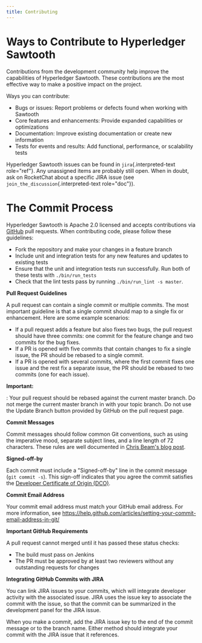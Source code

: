 ```yaml
---
title: Contributing
---
```


# Ways to Contribute to Hyperledger Sawtooth

Contributions from the development community help improve the
capabilities of Hyperledger Sawtooth. These contributions are the most
effective way to make a positive impact on the project.

Ways you can contribute:

-   Bugs or issues: Report problems or defects found when working with
    Sawtooth
-   Core features and enhancements: Provide expanded capabilities or
    optimizations
-   Documentation: Improve existing documentation or create new
    information
-   Tests for events and results: Add functional, performance, or
    scalability tests

Hyperledger Sawtooth issues can be found in `jira`{.interpreted-text
role="ref"}. Any unassigned items are probably still open. When in
doubt, ask on RocketChat about a specific JIRA issue (see
`join_the_discussion`{.interpreted-text role="doc"}).

# The Commit Process

Hyperledger Sawtooth is Apache 2.0 licensed and accepts contributions
via [GitHub](https://github.com/hyperledger/sawtooth-core) pull
requests. When contributing code, please follow these guidelines:

-   Fork the repository and make your changes in a feature branch
-   Include unit and integration tests for any new features and updates
    to existing tests
-   Ensure that the unit and integration tests run successfully. Run
    both of these tests with `./bin/run_tests`
-   Check that the lint tests pass by running
    `./bin/run_lint -s master`.

**Pull Request Guidelines**

A pull request can contain a single commit or multiple commits. The most
important guideline is that a single commit should map to a single fix
or enhancement. Here are some example scenarios:

-   If a pull request adds a feature but also fixes two bugs, the pull
    request should have three commits: one commit for the feature change
    and two commits for the bug fixes.
-   If a PR is opened with five commits that contain changes to fix a
    single issue, the PR should be rebased to a single commit.
-   If a PR is opened with several commits, where the first commit fixes
    one issue and the rest fix a separate issue, the PR should be
    rebased to two commits (one for each issue).

**Important:**

:   Your pull request should be rebased against the current master
    branch. Do not merge the current master branch in with your topic
    branch. Do not use the Update Branch button provided by GitHub on
    the pull request page.

**Commit Messages**

Commit messages should follow common Git conventions, such as using the
imperative mood, separate subject lines, and a line length of 72
characters. These rules are well documented in [Chris Beam\'s blog
post](https://chris.beams.io/posts/git-commit/#seven-rules).

**Signed-off-by**

Each commit must include a \"Signed-off-by\" line in the commit message
(`git commit -s`). This sign-off indicates that you agree the commit
satisfies the [Developer Certificate of Origin
(DCO)](http://developercertificate.org/).

**Commit Email Address**

Your commit email address must match your GitHub email address. For more
information, see
<https://help.github.com/articles/setting-your-commit-email-address-in-git/>

**Important GitHub Requirements**

A pull request cannot merged until it has passed these status checks:

-   The build must pass on Jenkins
-   The PR must be approved by at least two reviewers without any
    outstanding requests for changes

**Integrating GitHub Commits with JIRA**

You can link JIRA issues to your commits, which will integrate developer
activity with the associated issue. JIRA uses the issue key to associate
the commit with the issue, so that the commit can be summarized in the
development panel for the JIRA issue.

When you make a commit, add the JIRA issue key to the end of the commit
message or to the branch name. Either method should integrate your
commit with the JIRA issue that it references.
